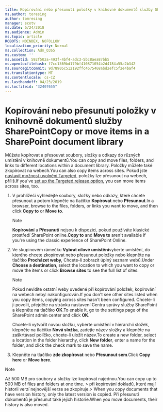 ```yaml
---
title: Kopírování nebo přesunutí položky v knihovně dokumentů služby SharePoint
ms.author: toresing
author: tomresing
manager: scotv
ms.date: 5/24/2018
ms.audience: Admin
ms.topic: article
ROBOTS: NOINDEX, NOFOLLOW
localization_priority: Normal
ms.collection: Adm_O365
ms.custom: ''
ms.assetid: 592f502a-493f-4bf4-adc3-5bc8aea87bb5
ms.openlocfilehash: f7cc1369bd179bf410871054b2d4184a55a2b342
ms.sourcegitcommit: 9d78905c512192ffc4675468abd2efc5f2e4baf4
ms.translationtype: MT
ms.contentlocale: cs-CZ
ms.lasthandoff: 04/23/2019
ms.locfileid: "32407655"
---
```

# <a name="copy-or-move-items-in-a-sharepoint-document-library"></a><span data-ttu-id="92687-102">Kopírování nebo přesunutí položky v knihovně dokumentů služby SharePoint</span><span class="sxs-lookup"><span data-stu-id="92687-102">Copy or move items in a SharePoint document library</span></span>

<span data-ttu-id="92687-103">Můžete kopírovat a přesouvat soubory, složky a odkazy do různých umístění v knihovně dokumentů.</span><span class="sxs-lookup"><span data-stu-id="92687-103">You can copy and move files, folders, and links to different locations within a document library.</span></span> <span data-ttu-id="92687-104">Položky můžete také zkopírovat na webech.</span><span class="sxs-lookup"><span data-stu-id="92687-104">You can also copy items across sites.</span></span> <span data-ttu-id="92687-105">Pokud jste [nastavit možnost uvolnění Targeted](https://go.microsoft.com/fwlink/?linkid=622980), položky lze přesunout na webech, příliš.</span><span class="sxs-lookup"><span data-stu-id="92687-105">If you've [set up the Targeted release option](https://go.microsoft.com/fwlink/?linkid=622980), you can move items across sites, too.</span></span>
  
1. <span data-ttu-id="92687-106">V prohlížeči vyhledejte soubory, složky nebo odkazy, které chcete přesunout a potom klepněte na tlačítko **Kopírovat** nebo **Přesunout**.</span><span class="sxs-lookup"><span data-stu-id="92687-106">In a browser, browse to the files, folders, or links you want to move, and then click **Copy to** or **Move to**.</span></span>
    
    > [!NOTE]
    > <span data-ttu-id="92687-107">**Kopírování** a **Přesunutí** nejsou k dispozici, pokud používáte klasické prostředí SharePoint online.</span><span class="sxs-lookup"><span data-stu-id="92687-107">**Copy to** and **Move to** aren't available if you're using the classic experience of SharePoint Online.</span></span> 
  
2. <span data-ttu-id="92687-108">Ve skupinovém rámečku **Vybrat cílové umístění**vyberte umístění, do kterého chcete zkopírovat nebo přesunout položky nebo klepněte na tlačítko **Procházet weby,** Chcete-li zobrazit úplný seznam webů.</span><span class="sxs-lookup"><span data-stu-id="92687-108">Under **Choose a destination**, select the location to which you want to copy or move the items or click **Browse sites** to see the full list of sites.</span></span> 
    
    > [!NOTE]
    > <span data-ttu-id="92687-109">Pokud nevidíte ostatní weby uvedené při kopírování položek, kopírování na webech nebyl nakonfigurován.</span><span class="sxs-lookup"><span data-stu-id="92687-109">If you don't see other sites listed when you copy items, copying across sites hasn't been configured.</span></span> <span data-ttu-id="92687-110">Chcete-li ji povolit, přejděte na stránku nastavení Centra správy služby SharePoint a klepněte na tlačítko **OK**.</span><span class="sxs-lookup"><span data-stu-id="92687-110">To enable it, go to the settings page of the SharePoint admin center and click **OK**.</span></span> 
  
    <span data-ttu-id="92687-111">Chcete-li vytvořit novou složku, vyberte umístění v hierarchii složek, klepněte na tlačítko **Nová složka**, zadejte název složky a klepněte na zaškrtávací políčko, chcete-li uložit název.</span><span class="sxs-lookup"><span data-stu-id="92687-111">To create a new folder, select a location in the folder hierarchy, click **New folder**, enter a name for the folder, and click the check mark to save the name.</span></span>
    
3. <span data-ttu-id="92687-112">Klepněte na tlačítko **zde zkopírovat** nebo **Přesunout sem**.</span><span class="sxs-lookup"><span data-stu-id="92687-112">Click **Copy here** or **Move here**.</span></span>
    
> [!NOTE]
>  <span data-ttu-id="92687-113">Až 500 MB pro soubory a složky lze kopírovat najednou.</span><span class="sxs-lookup"><span data-stu-id="92687-113">You can copy up to 500 MB of files and folders at one time.</span></span> <span data-ttu-id="92687-114">> při kopírování dokladů, které mají historii verzí nejnovější verze se zkopíruje.</span><span class="sxs-lookup"><span data-stu-id="92687-114">>  When you copy documents that have version history, only the latest version is copied.</span></span> <span data-ttu-id="92687-115">Při přesunutí dokumentů je přesunut také jejich historie.</span><span class="sxs-lookup"><span data-stu-id="92687-115">When you move documents, their history is also moved.</span></span> 
  

